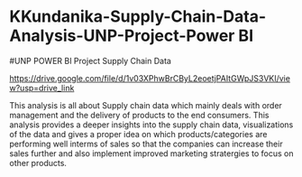 # KKundanika-Supply-Chain-Data-Analysis-UNP-Project-Power BI

#UNP POWER BI Project Supply Chain Data


https://drive.google.com/file/d/1v03XPhwBrCByL2eoetjPAItGWpJS3VKI/view?usp=drive_link


This analysis is all about Supply chain data which mainly deals with order management and the delivery of products to the end consumers. This analysis provides a deeper insights into the supply chain data, 
visualizations of the data and gives a proper idea on which products/categories are performing well interms of sales so that the companies can increase their sales further and also 
implement improved marketing stratergies to focus on other products.

